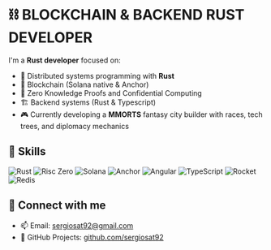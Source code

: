 # ⛓️ BLOCKCHAIN & BACKEND RUST DEVELOPER

I'm a **Rust developer** focused on:

- 🦀 Distributed systems programming with **Rust**
- 🧠 Blockchain (Solana native & Anchor)
- 🔐 Zero Knowledge Proofs and Confidential Computing
- 🏗️ Backend systems (Rust & Typescript)
- 🎮 Currently developing a **MMORTS** fantasy city builder with races, tech trees, and diplomacy mechanics


## 🧠 Skills

![Rust](https://img.shields.io/badge/Rust-000000?style=flat&logo=rust&logoColor=white)
![Risc Zero](https://img.shields.io/badge/RiscZero-222222?style=flat&logo=data:image/svg+xml;base64,...)
![Solana](https://img.shields.io/badge/Solana-000000?style=flat&logo=solana&logoColor=00FFA3)
![Anchor](https://img.shields.io/badge/Anchor-000000?style=flat&logo=anchor&logoColor=purple)
![Angular](https://img.shields.io/badge/Angular-DD0031?style=flat&logo=angular&logoColor=white)
![TypeScript](https://img.shields.io/badge/TypeScript-3178C6?style=flat&logo=typescript&logoColor=white)
![Rocket](https://img.shields.io/badge/Rocket-000000?style=flat&logo=rocket&logoColor=white)
![Redis](https://img.shields.io/badge/Redis-DC382D?style=flat&logo=redis&logoColor=white)


## 🔗 Connect with me
- 📫 Email: sergiosat92@gmail.com
- 🧰 GitHub Projects: [github.com/sergiosat92](https://github.com/sergiosat92)
